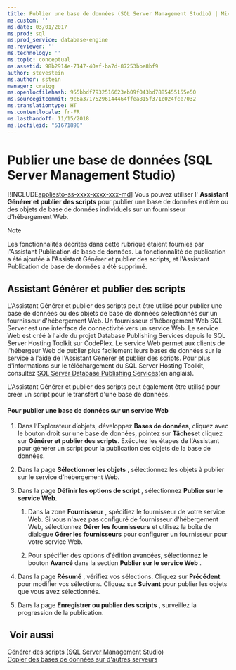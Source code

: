 ```yaml
---
title: Publier une base de données (SQL Server Management Studio) | Microsoft Docs
ms.custom: ''
ms.date: 03/01/2017
ms.prod: sql
ms.prod_service: database-engine
ms.reviewer: ''
ms.technology: ''
ms.topic: conceptual
ms.assetid: 98b2914e-7147-40af-ba7d-87253bbe8bf9
author: stevestein
ms.author: sstein
manager: craigg
ms.openlocfilehash: 955bbdf7932516623eb09f043bd7885455155e50
ms.sourcegitcommit: 9c6a37175296144464ffea815f371c024fce7032
ms.translationtype: HT
ms.contentlocale: fr-FR
ms.lasthandoff: 11/15/2018
ms.locfileid: "51671898"
---
```

# <a name="publish-a-database-sql-server-management-studio"></a>Publier une base de données (SQL Server Management Studio)
[!INCLUDE[appliesto-ss-xxxx-xxxx-xxx-md](../../includes/appliesto-ss-xxxx-xxxx-xxx-md.md)]
  Vous pouvez utiliser l' **Assistant Générer et publier des scripts** pour publier une base de données entière ou des objets de base de données individuels sur un fournisseur d'hébergement Web.  
  
> [!NOTE]  
>  Les fonctionnalités décrites dans cette rubrique étaient fournies par l'Assistant Publication de base de données. La fonctionnalité de publication a été ajoutée à l'Assistant Générer et publier des scripts, et l'Assistant Publication de base de données a été supprimé.  
  
## <a name="generate-and-publish-scripts-wizard"></a>Assistant Générer et publier des scripts  
 L'Assistant Générer et publier des scripts peut être utilisé pour publier une base de données ou des objets de base de données sélectionnés sur un fournisseur d'hébergement Web. Un fournisseur d'hébergement Web SQL Server est une interface de connectivité vers un service Web. Le service Web est créé à l'aide du projet Database Publishing Services depuis le SQL Server Hosting Toolkit sur CodePlex. Le service Web permet aux clients de l'hébergeur Web de publier plus facilement leurs bases de données sur le service à l'aide de l'Assistant Générer et publier des scripts. Pour plus d'informations sur le téléchargement du SQL Server Hosting Toolkit, consultez [SQL Server Database Publishing Services](https://go.microsoft.com/fwlink/?LinkId=142025)(en anglais).  
  
 L'Assistant Générer et publier des scripts peut également être utilisé pour créer un script pour le transfert d'une base de données.  
  
#### <a name="to-publish-a-database-to-a-web-service"></a>Pour publier une base de données sur un service Web  
  
1.  Dans l’Explorateur d’objets, développez **Bases de données**, cliquez avec le bouton droit sur une base de données, pointez sur **Tâches**et cliquez sur **Générer et publier des scripts**. Exécutez les étapes de l'Assistant pour générer un script pour la publication des objets de la base de données.  
  
2.  Dans la page **Sélectionner les objets** , sélectionnez les objets à publier sur le service d'hébergement Web.  
  
3.  Dans la page **Définir les options de script** , sélectionnez **Publier sur le service Web**.  
  
    1.  Dans la zone **Fournisseur** , spécifiez le fournisseur de votre service Web. Si vous n'avez pas configuré de fournisseur d'hébergement Web, sélectionnez **Gérer les fournisseurs** et utilisez la boîte de dialogue **Gérer les fournisseurs** pour configurer un fournisseur pour votre service Web.  
  
    2.  Pour spécifier des options d'édition avancées, sélectionnez le bouton **Avancé** dans la section **Publier sur le service Web** .  
  
4.  Dans la page **Résumé** , vérifiez vos sélections. Cliquez sur **Précédent** pour modifier vos sélections. Cliquez sur **Suivant** pour publier les objets que vous avez sélectionnés.  
  
5.  Dans la page **Enregistrer ou publier des scripts** , surveillez la progression de la publication.  
  
## <a name="see-also"></a> Voir aussi  
 [Générer des scripts &#40;SQL Server Management Studio&#41;](../../relational-databases/scripting/generate-scripts-sql-server-management-studio.md)   
 [Copier des bases de données sur d'autres serveurs](../../relational-databases/databases/copy-databases-to-other-servers.md)  
  
  
